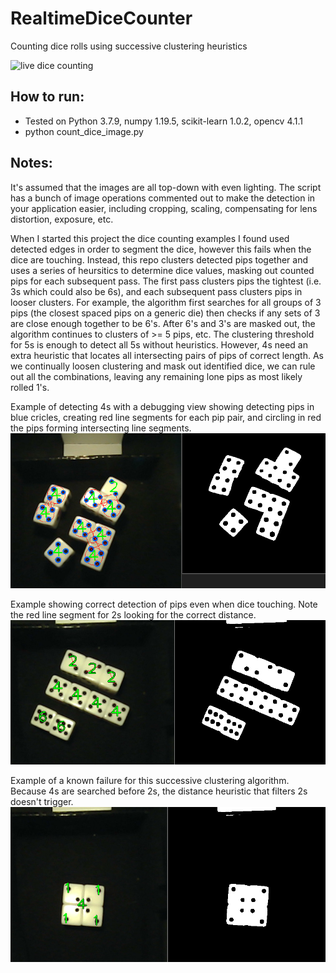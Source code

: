 # RealtimeDiceCounter
 Counting dice rolls using successive clustering heuristics

 ![live dice counting](imgs/livedicecounting.gif)

## How to run:
 - Tested on Python 3.7.9, numpy 1.19.5, scikit-learn 1.0.2, opencv 4.1.1
 - python count_dice_image.py

## Notes:

  It's assumed that the images are all top-down with even lighting. The script has a bunch of image operations commented out to make the detection in your application easier, including cropping, scaling, compensating for lens distortion, exposure, etc.


 When I started this project the dice counting examples I found used detected edges in order to segment the dice, however this fails when the dice are touching. Instead, this repo clusters detected pips together and uses a series of heursitics to determine dice values, masking out counted pips for each subsequent pass. The first pass clusters pips the tightest (i.e. 3s which could also be 6s), and each subsequent pass clusters pips in looser clusters. For example, the algorithm first searches for all groups of 3 pips (the closest spaced pips on a generic die) then checks if any sets of 3 are close enough together to be 6's. After 6's and 3's are masked out, the algorithm continues to clusters of >= 5 pips, etc. The clustering threshold for 5s is enough to detect all 5s without heuristics. However, 4s need an extra heuristic that locates all intersecting pairs of pips of correct length. As we continually loosen clustering and mask out identified dice, we can rule out all the combinations, leaving any remaining lone pips as most likely rolled 1's.

 Example of detecting 4s with a debugging view showing detecting pips in blue cricles, creating red line segments for each pip pair, and circling in red the pips forming intersecting line segments.
 ![filtering 4s](imgs/filtering4s.png)

 Example showing correct detection of pips even when dice touching. Note the red line segment for 2s looking for the correct distance. 
 ![filtering 2,4, and 6s](imgs/filtering246.png)

 Example of a known failure for this successive clustering algorithm. Because 4s are searched before 2s, the distance heuristic that filters 2s doesn't trigger.
 ![known failure](imgs/knownfailure.png)